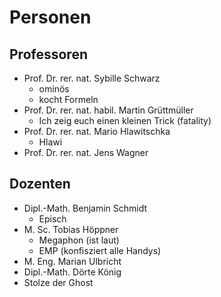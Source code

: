 # Personen

## Professoren

- Prof. Dr. rer. nat. Sybille Schwarz
  - ominös
  - kocht Formeln
- Prof. Dr. rer. nat. habil. Martin Grüttmüller
  - Ich zeig euch einen kleinen Trick (fatality)
- Prof. Dr. rer. nat. Mario Hlawitschka
  - Hlawi
- Prof. Dr. rer. nat. Jens Wagner

## Dozenten

- Dipl.-Math. Benjamin Schmidt
  - Episch
- M. Sc. Tobias Höppner
  - Megaphon (ist laut)
  - EMP (konfisziert alle Handys)
- M. Eng. Marian Ulbricht
- Dipl.-Math. Dörte König
- Stolze der Ghost
